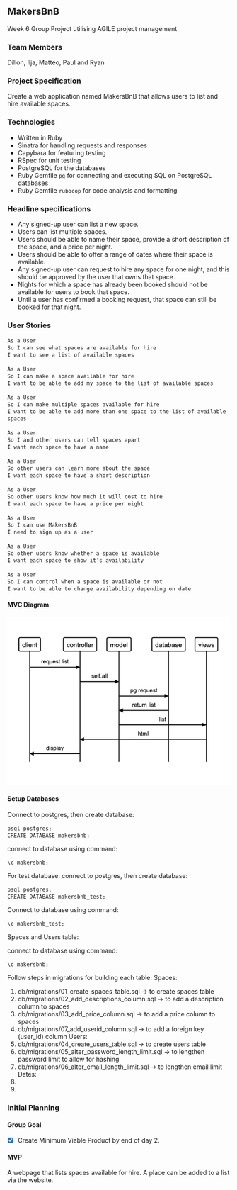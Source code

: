 ## MakersBnB

Week 6 Group Project utilising AGILE project management

### Team Members

Dillon, Ilja, Matteo, Paul and Ryan

### Project Specification

Create a web application named MakersBnB that allows users to list and hire available spaces.

### Technologies

- Written in Ruby
- Sinatra for handling requests and responses
- Capybara for featuring testing
- RSpec for unit testing
- PostgreSQL for the databases
- Ruby Gemfile ```pg``` for connecting and executing SQL on PostgreSQL databases
- Ruby Gemfile ```rubocop``` for code analysis and formatting

### Headline specifications

- Any signed-up user can list a new space.
- Users can list multiple spaces.
- Users should be able to name their space, provide a short description of the space, and a price per night.
- Users should be able to offer a range of dates where their space is available.
- Any signed-up user can request to hire any space for one night, and this should be approved by the user that owns that space.
- Nights for which a space has already been booked should not be available for users to book that space.
- Until a user has confirmed a booking request, that space can still be booked for that night.

### User Stories

```
As a User
So I can see what spaces are available for hire
I want to see a list of available spaces

As a User
So I can make a space available for hire
I want to be able to add my space to the list of available spaces

As a User
So I can make multiple spaces available for hire
I want to be able to add more than one space to the list of available spaces

As a User
So I and other users can tell spaces apart
I want each space to have a name

As a User
So other users can learn more about the space
I want each space to have a short description

As a User
So other users know how much it will cost to hire
I want each space to have a price per night

As a User
So I can use MakersBnB
I need to sign up as a user

As a User
So other users know whether a space is available
I want each space to show it's availability

As a User
So I can control when a space is available or not
I want to be able to change availability depending on date
```
#### MVC Diagram

<img src="images/mvcdiagram.png">

#### Setup Databases
Connect to postgres, then create database:

```
psql postgres;
CREATE DATABASE makersbnb;
```

connect to database using command:
```
\c makersbnb;
```

For test database: connect to postgres, then create database:

```
psql postgres;
CREATE DATABASE makersbnb_test;
```

Connect to database using command:

```
\c makersbnb_test;
```

Spaces and Users table:

connect to database using command:
```
\c makersbnb;
```

Follow steps in migrations for building each table:
Spaces:
1. db/migrations/01_create_spaces_table.sql -> to create spaces table
2. db/migrations/02_add_descriptions_column.sql -> to add a description column to spaces
3. db/migrations/03_add_price_column.sql -> to add a price column to spaces
4. db/migrations/07_add_userid_column.sql -> to add a foreign key (user_id) column
Users:
1. db/migrations/04_create_users_table.sql -> to create users table
2. db/migrations/05_alter_password_length_limit.sql -> to lengthen password limit to allow for hashing
3. db/migrations/06_alter_email_length_limit.sql -> to lengthen email limit
Dates:
1.
2.

### Initial Planning

#### Group Goal
- [x] Create Minimum Viable Product by end of day 2.

#### MVP
A webpage that lists spaces available for hire.
A place can be added to a list via the website.

